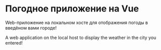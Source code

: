 # Погодное приложение на Vue

Web-приложение на локальном хосте для отображения погоды в введёном вами городе!

A web application on the local host to display the weather in the city you entered!
